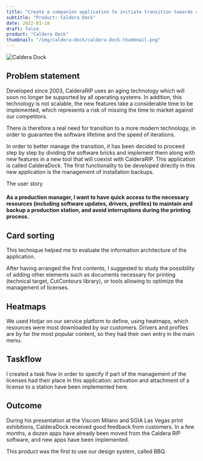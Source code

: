 ```yaml
---
title: "Create a companion application to initiate transition towards a new product portfolio"
subtitle: "Product: Caldera Dock"
date: 2022-01-18
draft: false
product: "Caldera Dock"
thumbnail: "/img/caldera-dock/caldera-dock-thumbnail.png"
---
```


<img src="/img/caldera-dock/caldera-dock-thumbnail-3x.png" class="sm-img mb-6" alt="Caldera Dock">

## Problem statement
Developed since 2003, CalderaRIP uses an aging technology which will soon no longer be supported by all operating systems. In addition, this technology is not scalable, the new features take a considerable time to be implemented, which represents a risk of missing the time to market against our competitors. 

There is therefore a real need for transition to a more modern technology, in order to guarantee the software lifetime and the speed of iterations. 

In order to better manage the transition, it has been decided to proceed step by step by dividing the software bricks and implement them along with new features in a new tool that will coexist with CalderaRIP. This application is called CalderaDock. The first functionality to be developed directly in this new application is the management of installation backups.

<section>
<div class="sm-card">
    
<p class="sm-card-title">The user story</p>

#### As a production manager, I want to have quick access to the necessary resources (including software updates, drivers, profiles) to maintain and backup a production station, and avoid interruptions during the printing process.

</div>
</section>

## Card sorting
This technique helped me to evaluate the information architecture of the application.

After having arranged the first contents, I suggested to study the possibility of adding other elements such as documents necessary for printing (technical target, CutContours library), or tools allowing to optimize the management of licenses.

## Heatmaps
We used Hotjar on our service platform to define, using heatmaps, which resources were most downloaded by our customers. Drivers and profiles are by far the most popular content, so they had their own entry in the main menu.

## Taskflow
I created a task flow in order to specify if part of the management of the licenses had their place in this application: activation and attachment of a license to a station have been implemented here.

## Outcome
During his presentation at the Viscom Milano and SGIA Las Vegas print exhibitions, CalderaDock received good feedback from customers. In a few months, a dozen apps have already been moved from the Caldera RIP software, and new apps have been implemented.

This product was the first to use our design system, called BBQ.
